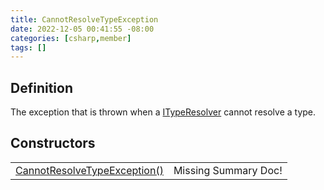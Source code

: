 ```yaml
---
title: CannotResolveTypeException
date: 2022-12-05 00:41:55 -08:00
categories: [csharp,member]
tags: []
---
```


## Definition

The exception that is thrown when a <a href='/posts/csharp.member.entitydb.common.typeresolvers.ityperesolver/'>ITypeResolver</a> cannot resolve a type.

## Constructors
<table><tr><td><!--/posts/csharp.member.entitydb.common.exceptions.cannotresolvetypeexception-.ctor#.../--><a href='#'>CannotResolveTypeException()</a></td><td>Missing Summary Doc!</td></tr></table>
